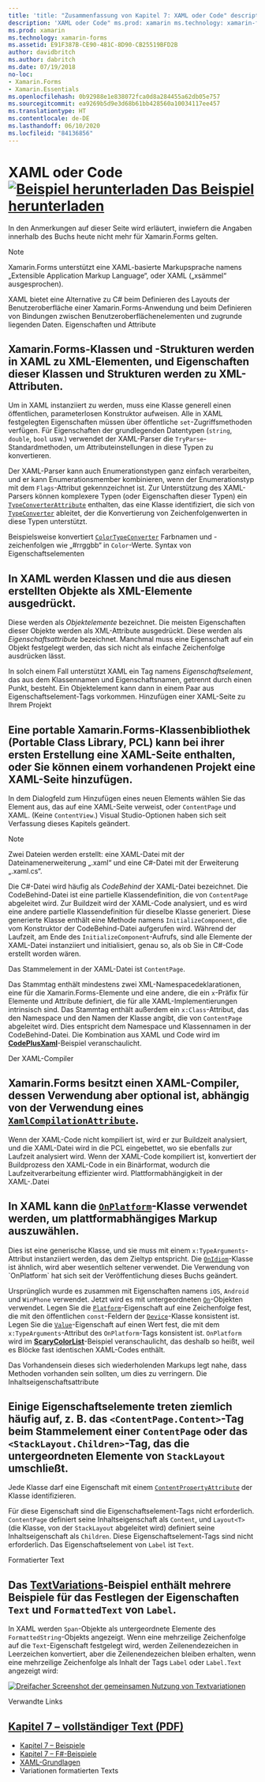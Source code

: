 ```yaml
---
title: 'title: "Zusammenfassung von Kapitel 7: XAML oder Code" description: "Erstellen von mobilen Apps mit Xamarin.Forms: Zusammenfassung von Kapitel 7.'
description: 'XAML oder Code" ms.prod: xamarin ms.technology: xamarin-forms ms.assetid: E91F387B-CE90-481C-8D90-CB25519BFD2B author: davidbritch ms.author: dabritch ms.date: 07/19/2018 no-loc: [Xamarin.Forms, Xamarin.Essentials] Zusammenfassung von Kapitel 7.'
ms.prod: xamarin
ms.technology: xamarin-forms
ms.assetid: E91F387B-CE90-481C-8D90-CB25519BFD2B
author: davidbritch
ms.author: dabritch
ms.date: 07/19/2018
no-loc:
- Xamarin.Forms
- Xamarin.Essentials
ms.openlocfilehash: 0b92988e1e838072fca0d8a284455a62db05e757
ms.sourcegitcommit: ea9269b5d9e3d68b61bb428560a10034117ee457
ms.translationtype: HT
ms.contentlocale: de-DE
ms.lasthandoff: 06/10/2020
ms.locfileid: "84136856"
---
```

# <a name="summary-of-chapter-7-xaml-vs-code"></a>XAML oder Code [![Beispiel herunterladen](~/media/shared/download.png) Das Beispiel herunterladen](https://github.com/xamarin/xamarin-forms-book-samples/tree/master/Chapter07)

In den Anmerkungen auf dieser Seite wird erläutert, inwiefern die Angaben innerhalb des Buchs heute nicht mehr für Xamarin.Forms gelten.

> [!NOTE]
> Xamarin.Forms unterstützt eine XAML-basierte Markupsprache namens „Extensible Application Markup Language“, oder XAML („xsämmel“ ausgesprochen).

XAML bietet eine Alternative zu C# beim Definieren des Layouts der Benutzeroberfläche einer Xamarin.Forms-Anwendung und beim Definieren von Bindungen zwischen Benutzeroberflächenelementen und zugrunde liegenden Daten. Eigenschaften und Attribute

## <a name="properties-and-attributes"></a>Xamarin.Forms-Klassen und -Strukturen werden in XAML zu XML-Elementen, und Eigenschaften dieser Klassen und Strukturen werden zu XML-Attributen.

Um in XAML instanziiert zu werden, muss eine Klasse generell einen öffentlichen, parameterlosen Konstruktor aufweisen. Alle in XAML festgelegten Eigenschaften müssen über öffentliche `set`-Zugriffsmethoden verfügen. Für Eigenschaften der grundlegenden Datentypen (`string`, `double`, `bool` usw.) verwendet der XAML-Parser die `TryParse`-Standardmethoden, um Attributeinstellungen in diese Typen zu konvertieren.

Der XAML-Parser kann auch Enumerationstypen ganz einfach verarbeiten, und er kann Enumerationsmember kombinieren, wenn der Enumerationstyp mit dem `Flags`-Attribut gekennzeichnet ist. Zur Unterstützung des XAML-Parsers können komplexere Typen (oder Eigenschaften dieser Typen) ein [`TypeConverterAttribute`](xref:Xamarin.Forms.TypeConverterAttribute) enthalten, das eine Klasse identifiziert, die sich von [`TypeConverter`](xref:Xamarin.Forms.TypeConverter) ableitet, der die Konvertierung von Zeichenfolgenwerten in diese Typen unterstützt.

Beispielsweise konvertiert [`ColorTypeConverter`](xref:Xamarin.Forms.ColorTypeConverter) Farbnamen und -zeichenfolgen wie „#rrggbb“ in `Color`-Werte. Syntax von Eigenschaftselementen

## <a name="property-element-syntax"></a>In XAML werden Klassen und die aus diesen erstellten Objekte als XML-Elemente ausgedrückt.

Diese werden als *Objektelemente* bezeichnet. Die meisten Eigenschaften dieser Objekte werden als XML-Attribute ausgedrückt. Diese werden als *Eigenschaftsattribute* bezeichnet. Manchmal muss eine Eigenschaft auf ein Objekt festgelegt werden, das sich nicht als einfache Zeichenfolge ausdrücken lässt.

In solch einem Fall unterstützt XAML ein Tag namens *Eigenschaftselement*, das aus dem Klassennamen und Eigenschaftsnamen, getrennt durch einen Punkt, besteht. Ein Objektelement kann dann in einem Paar aus Eigenschaftselement-Tags vorkommen. Hinzufügen einer XAML-Seite zu Ihrem Projekt

## <a name="adding-a-xaml-page-to-your-project"></a>Eine portable Xamarin.Forms-Klassenbibliothek (Portable Class Library, PCL) kann bei ihrer ersten Erstellung eine XAML-Seite enthalten, oder Sie können einem vorhandenen Projekt eine XAML-Seite hinzufügen.

In dem Dialogfeld zum Hinzufügen eines neuen Elements wählen Sie das Element aus, das auf eine XAML-Seite verweist, oder `ContentPage` und XAML. (Keine `ContentView`.) Visual Studio-Optionen haben sich seit Verfassung dieses Kapitels geändert.

> [!NOTE]
> Zwei Dateien werden erstellt: eine XAML-Datei mit der Dateinamenerweiterung „.xaml“ und eine C#-Datei mit der Erweiterung „.xaml.cs“.

Die C#-Datei wird häufig als *CodeBehind* der XAML-Datei bezeichnet. Die CodeBehind-Datei ist eine partielle Klassendefinition, die von `ContentPage` abgeleitet wird. Zur Buildzeit wird der XAML-Code analysiert, und es wird eine andere partielle Klassendefinition für dieselbe Klasse generiert. Diese generierte Klasse enthält eine Methode namens `InitializeComponent`, die vom Konstruktor der CodeBehind-Datei aufgerufen wird. Während der Laufzeit, am Ende des `InitializeComponent`-Aufrufs, sind alle Elemente der XAML-Datei instanziiert und initialisiert, genau so, als ob Sie in C#-Code erstellt worden wären.

Das Stammelement in der XAML-Datei ist `ContentPage`.

Das Stammtag enthält mindestens zwei XML-Namespacedeklarationen, eine für die Xamarin.Forms-Elemente und eine andere, die ein `x`-Präfix für Elemente und Attribute definiert, die für alle XAML-Implementierungen intrinsisch sind. Das Stammtag enthält außerdem ein `x:Class`-Attribut, das den Namespace und den Namen der Klasse angibt, die von `ContentPage` abgeleitet wird. Dies entspricht dem Namespace und Klassennamen in der CodeBehind-Datei. Die Kombination aus XAML und Code wird im [**CodePlusXaml**](https://github.com/xamarin/xamarin-forms-book-samples/tree/master/Chapter07)-Beispiel veranschaulicht.

Der XAML-Compiler

## <a name="the-xaml-compiler"></a>Xamarin.Forms besitzt einen XAML-Compiler, dessen Verwendung aber optional ist, abhängig von der Verwendung eines [`XamlCompilationAttribute`](xref:Xamarin.Forms.Xaml.XamlCompilationAttribute).

Wenn der XAML-Code nicht kompiliert ist, wird er zur Buildzeit analysiert, und die XAML-Datei wird in die PCL eingebettet, wo sie ebenfalls zur Laufzeit analysiert wird. Wenn der XAML-Code kompiliert ist, konvertiert der Buildprozess den XAML-Code in ein Binärformat, wodurch die Laufzeitverarbeitung effizienter wird. Plattformabhängigkeit in der XAML-.Datei

## <a name="platform-specificity-in-the-xaml-file"></a>In XAML kann die [`OnPlatform`](xref:Xamarin.Forms.OnPlatform`1)-Klasse verwendet werden, um plattformabhängiges Markup auszuwählen.

Dies ist eine generische Klasse, und sie muss mit einem `x:TypeArguments`-Attribut instanziiert werden, das dem Zieltyp entspricht. Die [`OnIdiom`](xref:Xamarin.Forms.OnIdiom`1)-Klasse ist ähnlich, wird aber wesentlich seltener verwendet. Die Verwendung von `OnPlatform` hat sich seit der Veröffentlichung dieses Buchs geändert.

Ursprünglich wurde es zusammen mit Eigenschaften namens `iOS`, `Android` und `WinPhone` verwendet. Jetzt wird es mit untergeordneten [`On`](xref:Xamarin.Forms.On)-Objekten verwendet. Legen Sie die [`Platform`](xref:Xamarin.Forms.On.Platform)-Eigenschaft auf eine Zeichenfolge fest, die mit den öffentlichen `const`-Feldern der [`Device`](xref:Xamarin.Forms.Device)-Klasse konsistent ist. Legen Sie die [`Value`](xref:Xamarin.Forms.On.Value)-Eigenschaft auf einen Wert fest, die mit dem `x:TypeArguments`-Attribut des `OnPlatform`-Tags konsistent ist. `OnPlatform` wird im [**ScaryColorList**](https://github.com/xamarin/xamarin-forms-book-samples/tree/master/Chapter07/ScaryColorList)-Beispiel veranschaulicht, das deshalb so heißt, weil es Blöcke fast identischen XAML-Codes enthält.

Das Vorhandensein dieses sich wiederholenden Markups legt nahe, dass Methoden vorhanden sein sollten, um dies zu verringern. Die Inhaltseigenschaftsattribute

## <a name="the-content-property-attributes"></a>Einige Eigenschaftselemente treten ziemlich häufig auf, z. B. das `<ContentPage.Content>`-Tag beim Stammelement einer `ContentPage` oder das `<StackLayout.Children>`-Tag, das die untergeordneten Elemente von `StackLayout` umschließt.

Jede Klasse darf eine Eigenschaft mit einem [`ContentPropertyAttribute`](xref:Xamarin.Forms.ContentPropertyAttribute) der Klasse identifizieren.

Für diese Eigenschaft sind die Eigenschaftselement-Tags nicht erforderlich. `ContentPage` definiert seine Inhaltseigenschaft als `Content`, und `Layout<T>` (die Klasse, von der `StackLayout` abgeleitet wird) definiert seine Inhaltseigenschaft als `Children`. Diese Eigenschaftselement-Tags sind nicht erforderlich. Das Eigenschaftselement von `Label` ist `Text`.

Formatierter Text

## <a name="formatted-text"></a>Das [**TextVariations**](https://github.com/xamarin/xamarin-forms-book-samples/tree/master/Chapter07/TextVariations)-Beispiel enthält mehrere Beispiele für das Festlegen der Eigenschaften `Text` und `FormattedText` von `Label`.

In XAML werden `Span`-Objekte als untergeordnete Elemente des `FormattedString`-Objekts angezeigt. Wenn eine mehrzeilige Zeichenfolge auf die `Text`-Eigenschaft festgelegt wird, werden Zeilenendezeichen in Leerzeichen konvertiert, aber die Zeilenendezeichen bleiben erhalten, wenn eine mehrzeilige Zeichenfolge als Inhalt der Tags `Label` oder `Label.Text` angezeigt wird:

 [![Dreifacher Screenshot der gemeinsamen Nutzung von Textvariationen](images/ch07fg03-small.png "Variationen formatierten Texts")](images/ch07fg03-large.png#lightbox "Variationen formatierten Texts")

 Verwandte Links

## <a name="related-links"></a>[Kapitel 7 – vollständiger Text (PDF)](https://download.xamarin.com/developer/xamarin-forms-book/XamarinFormsBook-Ch07-Apr2016.pdf)

- [Kapitel 7 – Beispiele](https://github.com/xamarin/xamarin-forms-book-samples/tree/master/Chapter07)
- [Kapitel 7 – F#-Beispiele](https://github.com/xamarin/xamarin-forms-book-samples/tree/master/Chapter07/FS/CodePlusXaml)
- [XAML-Grundlagen](~/xamarin-forms/xaml/xaml-basics/index.md)
- Variationen formatierten Texts
